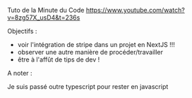Tuto de la Minute du Code
https://www.youtube.com/watch?v=8zg57X_usD4&t=236s

Objectifs  : 

- voir l'intégration de stripe dans un projet en NextJS !!!
- observer une autre manière de procéder/travailler
- être à l'affût de tips de dev !


A noter : 

Je suis passé outre typescript pour rester en javascript